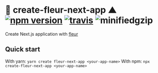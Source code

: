 # 🌼 create-fleur-next-app ▲ [![npm version](https://badge.fury.io/js/create-fleur-next-app.svg)](https://www.npmjs.com/package/create-fleur-next-app) [![travis](https://travis-ci.org/ra-gg/fleur.svg?branch=master)](https://travis-ci.org/ra-gg/fleur) ![minifiedgzip](https://badgen.net/bundlephobia/minzip/create-fleur-next-app)

Create Next.js application with [fleur](https://github.com/ra-gg/fleur)

## Quick start

With yarn: `yarn create fleur-next-app <your-app-name>`
With npm: `npx create-fleur-next-app <your-app-name>`
